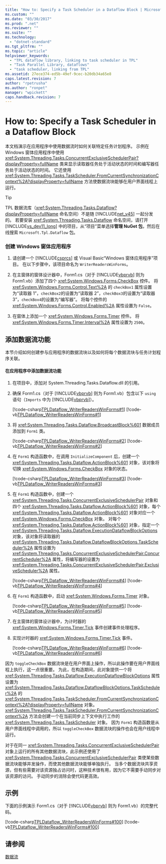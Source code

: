 ```yaml
---
title: "How to: Specify a Task Scheduler in a Dataflow Block | Microsoft Docs"
ms.custom: ""
ms.date: "03/30/2017"
ms.prod: ".net"
ms.reviewer: ""
ms.suite: ""
ms.technology: 
  - "dotnet-standard"
ms.tgt_pltfrm: ""
ms.topic: "article"
helpviewer_keywords: 
  - "TPL dataflow library, linking to task scheduler in TPL"
  - "Task Parallel Library, dataflows"
  - "task scheduler, linking from TPL"
ms.assetid: 27ece374-ed5b-49ef-9cec-b20db34a65e8
caps.latest.revision: 7
author: "rpetrusha"
ms.author: "ronpet"
manager: "wpickett"
caps.handback.revision: 7
---
```

# How to: Specify a Task Scheduler in a Dataflow Block
本文档演示在应用程序中使用数据流时如何关联特定任务计划程序。  示例在 Windows 窗体应用程序中使用 <xref:System.Threading.Tasks.ConcurrentExclusiveSchedulerPair?displayProperty=fullName> 类来显示读取器任务处于活动状态的时间和编写器任务处于活动状态的时间。  它还使用 <xref:System.Threading.Tasks.TaskScheduler.FromCurrentSynchronizationContext%2A?displayProperty=fullName> 方法使数据流块能够在用户界面线程上运行。  
  
> [!TIP]
>  TPL 数据流库（<xref:System.Threading.Tasks.Dataflow?displayProperty=fullName> 命名空间）不是随 [!INCLUDE[net_v45](../../../includes/net-v45-md.md)] 一起分发的。  若要安装 <xref:System.Threading.Tasks.Dataflow> 命名空间，请打开 [!INCLUDE[vs_dev11_long](../../../includes/vs-dev11-long-md.md)] 中的项目，从“项目”菜单选择**管理 NuGet 包**，然后在线搜索 `Microsoft.Tpl.Dataflow` 包。  
  
### 创建 Windows 窗体应用程序  
  
1.  请创建一个 [!INCLUDE[csprcs](../../../includes/csprcs-md.md)] 或 Visual Basic“Windows 窗体应用程序”项目。  在以下步骤中，该项目命名为 `WriterReadersWinForms`。  
  
2.  在主窗体的窗体设计器中，Form1.cs（对于 [!INCLUDE[vbprvb](../../../includes/vbprvb-md.md)] 则为 Form1.vb）添加了四个 <xref:System.Windows.Forms.CheckBox> 控件。  将 <xref:System.Windows.Forms.Control.Text%2A> 的 `checkBox1` 属性设置为“读取器 1”，`checkBox2`的设置为“读取器 2”，`checkBox3`的设置为“读取器 3”，`checkBox4`的设置为“编写器”。  将每个控件的 <xref:System.Windows.Forms.Control.Enabled%2A> 属性设置为 `False`。  
  
3.  在窗体上添加一个 <xref:System.Windows.Forms.Timer> 控件。  将 <xref:System.Windows.Forms.Timer.Interval%2A> 属性设置为 `2500`。  
  
## 添加数据流功能  
 本节介绍如何创建参与应用程序的数据流块以及如何将每个数据流块与任务计划程序关联。  
  
#### 在应用程序中添加数据流功能  
  
1.  在项目中，添加对 System.Threading.Tasks.Dataflow.dll 的引用。  
  
2.  确保 Form1.cs（对于 [!INCLUDE[vbprvb](../../../includes/vbprvb-md.md)] 则为 Form1.vb）包含以下 `using` 语句（`Imports` 中为 [!INCLUDE[vbprvb](../../../includes/vbprvb-md.md)]）。  
  
     [!code-csharp[TPLDataflow_WriterReadersWinForms#1](../../../samples/snippets/csharp/VS_Snippets_Misc/tpldataflow_writerreaderswinforms/cs/writerreaderswinforms/form1.cs#1)]
     [!code-vb[TPLDataflow_WriterReadersWinForms#1](../../../samples/snippets/visualbasic/VS_Snippets_Misc/tpldataflow_writerreaderswinforms/vb/writerreaderswinforms/form1.vb#1)]  
  
3.  将 <xref:System.Threading.Tasks.Dataflow.BroadcastBlock%601> 数据成员添加到 `Form1` 类。  
  
     [!code-csharp[TPLDataflow_WriterReadersWinForms#2](../../../samples/snippets/csharp/VS_Snippets_Misc/tpldataflow_writerreaderswinforms/cs/writerreaderswinforms/form1.cs#2)]
     [!code-vb[TPLDataflow_WriterReadersWinForms#2](../../../samples/snippets/visualbasic/VS_Snippets_Misc/tpldataflow_writerreaderswinforms/vb/writerreaderswinforms/form1.vb#2)]  
  
4.  在 `Form1` 构造函数中，在调用 `InitializeComponent` 后，创建一个 <xref:System.Threading.Tasks.Dataflow.ActionBlock%601> 对象，该对象将切换 <xref:System.Windows.Forms.CheckBox> 对象的状态。  
  
     [!code-csharp[TPLDataflow_WriterReadersWinForms#3](../../../samples/snippets/csharp/VS_Snippets_Misc/tpldataflow_writerreaderswinforms/cs/writerreaderswinforms/form1.cs#3)]
     [!code-vb[TPLDataflow_WriterReadersWinForms#3](../../../samples/snippets/visualbasic/VS_Snippets_Misc/tpldataflow_writerreaderswinforms/vb/writerreaderswinforms/form1.vb#3)]  
  
5.  在 `Form1` 构造函数中，创建一个 <xref:System.Threading.Tasks.ConcurrentExclusiveSchedulerPair> 对象和四个 <xref:System.Threading.Tasks.Dataflow.ActionBlock%601> 对象，每个 <xref:System.Threading.Tasks.Dataflow.ActionBlock%601> 对象对应一个 <xref:System.Windows.Forms.CheckBox> 对象。  对每个 <xref:System.Threading.Tasks.Dataflow.ActionBlock%601> 对象，指定一个 <xref:System.Threading.Tasks.Dataflow.ExecutionDataflowBlockOptions> 对象，该对象将读取器的 <xref:System.Threading.Tasks.Dataflow.DataflowBlockOptions.TaskScheduler%2A> 属性设置为 <xref:System.Threading.Tasks.ConcurrentExclusiveSchedulerPair.ConcurrentScheduler%2A> 属性，将编写器的设置为 <xref:System.Threading.Tasks.ConcurrentExclusiveSchedulerPair.ExclusiveScheduler%2A> 属性。  
  
     [!code-csharp[TPLDataflow_WriterReadersWinForms#4](../../../samples/snippets/csharp/VS_Snippets_Misc/tpldataflow_writerreaderswinforms/cs/writerreaderswinforms/form1.cs#4)]
     [!code-vb[TPLDataflow_WriterReadersWinForms#4](../../../samples/snippets/visualbasic/VS_Snippets_Misc/tpldataflow_writerreaderswinforms/vb/writerreaderswinforms/form1.vb#4)]  
  
6.  在 `Form1` 构造函数中，启动 <xref:System.Windows.Forms.Timer> 对象。  
  
     [!code-csharp[TPLDataflow_WriterReadersWinForms#5](../../../samples/snippets/csharp/VS_Snippets_Misc/tpldataflow_writerreaderswinforms/cs/writerreaderswinforms/form1.cs#5)]
     [!code-vb[TPLDataflow_WriterReadersWinForms#5](../../../samples/snippets/visualbasic/VS_Snippets_Misc/tpldataflow_writerreaderswinforms/vb/writerreaderswinforms/form1.vb#5)]  
  
7.  在主窗体的窗体设计器中，为计时器的 <xref:System.Windows.Forms.Timer.Tick> 事件创建事件处理程序。  
  
8.  实现计时器的 <xref:System.Windows.Forms.Timer.Tick> 事件。  
  
     [!code-csharp[TPLDataflow_WriterReadersWinForms#6](../../../samples/snippets/csharp/VS_Snippets_Misc/tpldataflow_writerreaderswinforms/cs/writerreaderswinforms/form1.cs#6)]
     [!code-vb[TPLDataflow_WriterReadersWinForms#6](../../../samples/snippets/visualbasic/VS_Snippets_Misc/tpldataflow_writerreaderswinforms/vb/writerreaderswinforms/form1.vb#6)]  
  
 因为 `toggleCheckBox` 数据流块是在用户界面上操作，所以此操作要在用户界面线程上执行，这一点很重要。  为此，在构造期间，此对象提供一个将 <xref:System.Threading.Tasks.Dataflow.ExecutionDataflowBlockOptions> 属性设置为 <xref:System.Threading.Tasks.Dataflow.DataflowBlockOptions.TaskScheduler%2A> 的 <xref:System.Threading.Tasks.TaskScheduler.FromCurrentSynchronizationContext%2A?displayProperty=fullName> 对象。  <xref:System.Threading.Tasks.TaskScheduler.FromCurrentSynchronizationContext%2A> 方法会创建一个在当前同步上下文中执行工作的 <xref:System.Threading.Tasks.TaskScheduler> 对象。  因为 `Form1` 构造函数是从用户界面线程中调用的，所以 `toggleCheckBox` 数据流块的操作也会在用户线程中运行。  
  
 对于在同一 <xref:System.Threading.Tasks.ConcurrentExclusiveSchedulerPair> 对象上运行的所有其他数据流块，此示例还使用了 <xref:System.Threading.Tasks.ConcurrentExclusiveSchedulerPair> 类使某些数据流块能够并发操作，而使其他数据流块能够单独执行。  当多个数据流块共享资源，但有些需要对该资源独占访问时，这种技术很有用，因为它不需要手动同步对该资源的访问。  手动同步的消除会使代码更高效。  
  
## 示例  
 下面的示例演示 Form1.cs（对于 [!INCLUDE[vbprvb](../../../includes/vbprvb-md.md)] 则为 Form1.vb）的完整代码。  
  
 [!code-csharp[TPLDataflow_WriterReadersWinForms#100](../../../samples/snippets/csharp/VS_Snippets_Misc/tpldataflow_writerreaderswinforms/cs/writerreaderswinforms/form1.cs#100)]
 [!code-vb[TPLDataflow_WriterReadersWinForms#100](../../../samples/snippets/visualbasic/VS_Snippets_Misc/tpldataflow_writerreaderswinforms/vb/writerreaderswinforms/form1.vb#100)]  
  
## 请参阅  
 [数据流](../../../docs/standard/parallel-programming/dataflow-task-parallel-library.md)